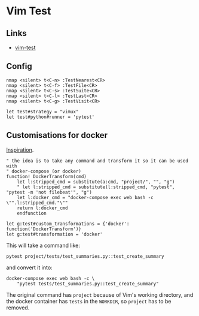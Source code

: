 # Vim Test

Links
---

- [vim-test](https://github.com/vim-test/vim-test)

Config
---

```vim
nmap <silent> t<C-n> :TestNearest<CR>
nmap <silent> t<C-f> :TestFile<CR>
nmap <silent> t<C-s> :TestSuite<CR>
nmap <silent> t<C-l> :TestLast<CR>
nmap <silent> t<C-g> :TestVisit<CR>

let test#strategy = "vimux"
let test#python#runner = 'pytest'
```


Customisations for docker
---

[Inspiration](https://github.com/vim-test/vim-test/issues/254).

```vim
" the idea is to take any command and transform it so it can be used with
" docker-compose (or docker)
function! DockerTransform(cmd)
    let l:stripped_cmd = substitute(a:cmd, "project/", "", "g")
    " let l:stripped_cmd = substitute(l:stripped_cmd, "pytest", "pytest -m 'not filebeat'", "g")
    let l:docker_cmd = "docker-compose exec web bash -c \"".l:stripped_cmd."\""
    return l:docker_cmd
    endfunction

let g:test#custom_transformations = {'docker': function('DockerTransform')}
let g:test#transformation = 'docker'
```

This will take a command like:

```
pytest project/tests/test_summaries.py::test_create_summary
```

and convert it into:

```
docker-compose exec web bash -c \
    "pytest tests/test_summaries.py::test_create_summary"
```

The original command has `project` because of Vim's working directory, and the
docker container has `tests` in the `WORKDIR`, so `project` has to be removed.
